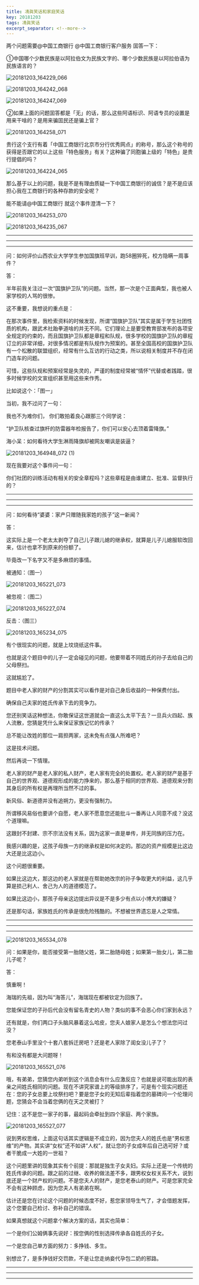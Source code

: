 ```yaml
---
title: 凊眞笑话和家庭笑话
key: 20181203
tags: 凊眞笑话
excerpt_separator: <!--more-->
---
```


两个问题需要@中国工商银行  @中国工商银行客户服务 囬答一下：

①中国哪个少数民族是以阿拉伯文为民族文字的、哪个少数民族是以阿拉伯语为民族语言的？

![20181203_164229_066](/assets/images/20181203_164229_066.jpg)
<!--more-->
![20181203_164242_068](/assets/images/20181203_164242_068.jpg)

![20181203_164247_069](/assets/images/20181203_164247_069.jpg)

②如果上面的问题囬答都是「无」的话，那么这些阿语标识、阿语专员的设置是用来干啥的？是用来骗囬民还是骗上官？

![20181203_164258_071](/assets/images/20181203_164258_071.jpg)

贵行这个支行有着「中国工商银行北京市分行优秀网点」的称号，那么这个称号的获得是否跟它的以上这些「特色服务」有关？这种骗了同胞骗上级的「特色」是贵行提倡的吗？

![20181203_164224_065](/assets/images/20181203_164224_065.jpg)

那么基于以上的问题，我是不是有理由质疑一下中国工商银行的诚信？是不是应该担心我在工商银行的各种存款的安全呢？

能不能请@中国工商银行 就这个事件澄清一下？


![20181203_164253_070](/assets/images/20181203_164253_070.jpg)

![20181203_164235_067](/assets/images/20181203_164235_067.jpg)

---
---
---

问：如何评价山西农业大学学生参加国旗班早训，跑58圈猝死，校方隐瞒一周事件？

答：

半年前我关注过一次“国旗护卫队”的问题。当然，那一次是个正面典型，我也被人家学校的人骂的很惨。

这不重要，我想说的重点是：

在那次事件里，我检索资料的时候发现，所谓“国旗护卫队”其实是属于学生社团性质的机构，跟武术社跆拳道啥的并无不同。它们理论上是要受教育部发布的各项安全规定的约束的，而且国旗护卫队都是章程和队规，很多学校的国旗护卫队的章程订立的非常详细，对很多情况都是有队规作为预案的。甚至全国高校的国旗护卫队有一个松散的联盟组织，经常有什么互访的行动之类，所以说相关制度并不存在闭门造车的问题。

可惜，这些队规和预案经常是失灵的，严谨的制度经常被“情怀”代替或者践踏，很多时候学校的文宣组织甚至用这些来作秀。

比如说这个：「图一」

当初，我不过问了一句：

我也不为难你们，
你们敢拍着良心跟那三个同学说：

“护卫队核查过旗杆的防雷器年检报告了，你们可以安心去顶着雷降旗。”

海小呆：如何看待大学生淋雨降旗却被网友嘲讽是装逼？

![20181203_164948_072 (1)](/assets/images/20181203_164948_072%20(1).jpg)

现在我要对这个事件问一句：

你们社团的训练活动有相关的安全章程吗？这些章程是由谁建立、批准、监督执行的？

---
---
---

问：如何看待“婆婆：家产只赠随我家姓的孩子”这一新闻？

答：

这实际上是一个老太太剥夺了自己儿子跟儿媳的继承权，就算是儿子儿媳服软改回来，估计也拿不到原来的份额了。

毕竟改一下名字又不是多麻烦的事情。

被通知：（图一）

![20181203_165221_073](/assets/images/20181203_165221_073.jpg)

被忽视：（图二）

![20181203_165227_074](/assets/images/20181203_165227_074.jpg)


反击：（图三）

![20181203_165234_075](/assets/images/20181203_165234_075.jpg)


有个很现实的问题，就是上坟烧纸这件事。

也就是这个题目中的儿子一定会碰见的问题，他要带着不同姓氏的孙子去给自己的父母祭扫。

这就尴尬了。

题目中老人家的财产的分割其实可以看作是对自己身后收益的一种保费付出。

确保自己夫家的姓氏传承下去的竞争力。

您还别笑话这种想法，你敢保证这世道就会一直这么太平下去？一旦兵火四起、族人流散，您猜是凭什么来保证家族记忆的传承？

总不能让改姓的那位一肩担两家，这未免有点强人所难吧？

这是技术问题。

然后再说一下情理。

老人家的财产是老人家的私人财产，老人家有完全的处置权。老人家的财产是基于自己的世界观、道德观形成的能力挣来的，那么基于相同的世界观、道德观来分割其身后的所有权是再理所当然不过的事。

新风俗、新道德并没有追朔力，更没有强制力。

所谓移风易俗也要讲个自愿，老人家不愿意您还能批斗一番再让人同意不成？没这个道理嘛。

这跟封不封建、宗不宗法没有关系，因为这家一直是单传，并无同族的压力在。

我感兴趣的是，这孩子母族一方的继承权是如何决定的。那边的资产规模是比这边大还是比这边小。

这个问题很重要。

如果比这边大，那这边的老人家就是在帮助她改宗的孙子争取更大的利益，这几乎算是损己利人、舍己为人的道德模范了。

如果比这边小，那孩子母亲这边提出异议是不是多少有点以小博大的嫌疑？

还是那句话，家族姓氏的传承是很危险残酷的。不想被世界遗忘是人之常情。

---
---
---

![20181203_165534_078](/assets/images/20181203_165534_078.jpg)

问：如果是你，能否接受第一胎随父姓，第二胎随母姓；如果第一胎女儿，第二胎儿子呢？

答：

慎重啊！

海瑞的先祖，因为叫“海答儿”，海瑞现在都被钦定为回族了。

您能保证您的子孙后代会没有留名青史的人物？类似的事不会恶心你们家到永远？

还有就是，你们两口子头脑风暴着这么哈皮，您夫人娘家人是怎么个想法您问过没？

您老泰山手里没个十套八套拆迁房吧？还是老人家除了闺女没儿子了？

有和没有都是大问题呀！

![20181203_165521_076](/assets/images/20181203_165521_076.jpg)


哦，有弟弟，您猜您内弟听到这个消息会有什么应激反应？也就是说可能出现的表亲之间姓氏相同的问题。现在不讲究家谱上的等级排序了，可是有个现实问题还在：您的子女总要上坟祭扫吧？要是您子女的无知后辈指着您的墓碑问一个伦理问题，您猜会不会当着您俩的在天之灵被打？

记住：这不是您一家子的事，最起码会牵扯到四个家庭、两个家族。

![20181203_165527_077](/assets/images/20181203_165527_077.jpg)

说到男权思维，上面这句话其实逻辑是不成立的，因为您夫人的姓氏也是“男权思维”的产物。其实讲“女权”还不如讲“人权”，就让您的子女成年后自己选可好？或者干脆成一大姓的一世祖？


这个问题里讲的现象其实有个前提：那就是独生子女夫妇。实际上还是一个传统的姓氏传承的问题。跟之前的过继、收养的做法差不多，跟男权女权关系不大，说到底还是一个财产权的问题。不是您夫人的财产，是您老泰山的财产。可是您家完全不会有这种顾虑，因为您夫人有弟弟在啊。

估计还是您在讨论这个问题的时候态度不好，惹您家领导生气了，才会借题发挥，这个您要自己检讨、弥补自己的错误。

如果真想就这个问题拿个解决方案的话，其实也简单：

一个是你们公姆俩事先说好：按您俩的性别选择传承各自姓氏的子女。

一个是您自己单方面的努力：多挣钱、多生。

别想岔了，是多挣钱好交罚款，不是让您走纳妾代孕包二奶的邪路。

---
---
---
